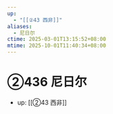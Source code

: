 ```yaml
---
up:
  - "[[②43 西非]]"
aliases:
  - 尼日尔
ctime: 2025-03-01T13:15:52+08:00
mtime: 2025-10-01T11:40:34+08:00
---
```


# ②436 尼日尔

- up: [[②43 西非]]
